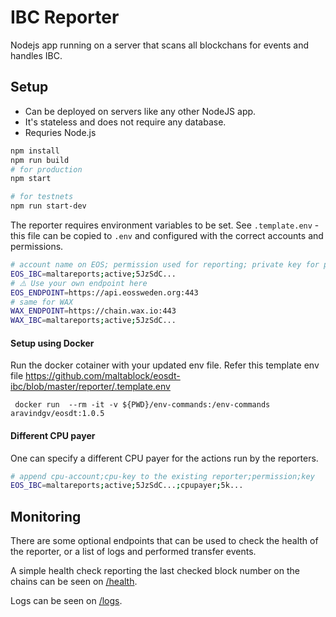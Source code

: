 # IBC Reporter

Nodejs app running on a server that scans all blockchans for events and handles IBC.

## Setup

- Can be deployed on servers like any other NodeJS app.
- It's stateless and does not require any database.
- Requries Node.js

```bash
npm install
npm run build
# for production
npm start

# for testnets
npm run start-dev
```

The reporter requires environment variables to be set.
See `.template.env` - this file can be copied to `.env` and configured with the correct accounts and permissions.

```bash
# account name on EOS; permission used for reporting; private key for permission
EOS_IBC=maltareports;active;5JzSdC...
# ⚠️ Use your own endpoint here
EOS_ENDPOINT=https://api.eossweden.org:443
# same for WAX
WAX_ENDPOINT=https://chain.wax.io:443
WAX_IBC=maltareports;active;5JzSdC...
```

#### Setup using Docker

Run the docker cotainer with your updated env file. Refer this template env file https://github.com/maltablock/eosdt-ibc/blob/master/reporter/.template.env

``` docker run  --rm -it -v ${PWD}/env-commands:/env-commands aravindgv/eosdt:1.0.5```

#### Different CPU payer

One can specify a different CPU payer for the actions run by the reporters.

```bash
# append cpu-account;cpu-key to the existing reporter;permission;key
EOS_IBC=maltareports;active;5JzSdC...;cpupayer;5k...
```

## Monitoring

There are some optional endpoints that can be used to check the health of the reporter, or a list of logs and performed transfer events.

A simple health check reporting the last checked block number on the chains can be seen on [/health](http://localhost:8080/health).

Logs can be seen on [/logs](http://localhost:8080/logs).
